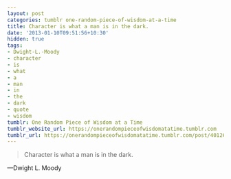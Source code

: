 ```yaml
---
layout: post
categories: tumblr one-random-piece-of-wisdom-at-a-time
title: Character is what a man is in the dark.
date: '2013-01-10T09:51:56+10:30'
hidden: true
tags:
- Dwight-L.-Moody
- character
- is
- what
- a
- man
- in
- the
- dark
- quote
- wisdom
tumblr: One Random Piece of Wisdom at a Time
tumblr_website_url: https://onerandompieceofwisdomatatime.tumblr.com
tumblr_url: https://onerandompieceofwisdomatatime.tumblr.com/post/40126829837/character-is-what-a-man-is-in-the-dark
---
```

> Character is what a man is in the dark.

—Dwight L. Moody
